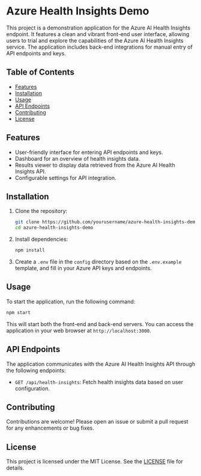 # Azure Health Insights Demo

This project is a demonstration application for the Azure AI Health Insights endpoint. It features a clean and vibrant front-end user interface, allowing users to trial and explore the capabilities of the Azure AI Health Insights service. The application includes back-end integrations for manual entry of API endpoints and keys.

## Table of Contents

- [Features](#features)
- [Installation](#installation)
- [Usage](#usage)
- [API Endpoints](#api-endpoints)
- [Contributing](#contributing)
- [License](#license)

## Features

- User-friendly interface for entering API endpoints and keys.
- Dashboard for an overview of health insights data.
- Results viewer to display data retrieved from the Azure AI Health Insights API.
- Configurable settings for API integration.

## Installation

1. Clone the repository:
   ```bash
   git clone https://github.com/yourusername/azure-health-insights-demo.git
   cd azure-health-insights-demo
   ```

2. Install dependencies:
   ```bash
   npm install
   ```

3. Create a `.env` file in the `config` directory based on the `.env.example` template, and fill in your Azure API keys and endpoints.

## Usage

To start the application, run the following command:

```bash
npm start
```

This will start both the front-end and back-end servers. You can access the application in your web browser at `http://localhost:3000`.

## API Endpoints

The application communicates with the Azure AI Health Insights API through the following endpoints:

- `GET /api/health-insights`: Fetch health insights data based on user configuration.

## Contributing

Contributions are welcome! Please open an issue or submit a pull request for any enhancements or bug fixes.

## License

This project is licensed under the MIT License. See the [LICENSE](LICENSE) file for details.